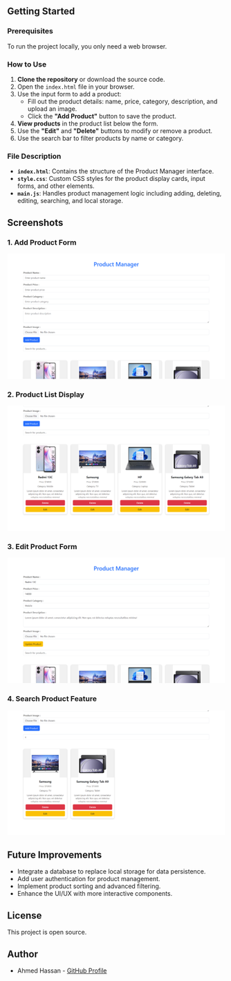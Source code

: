 ## Getting Started

### Prerequisites

To run the project locally, you only need a web browser.

### How to Use

1. **Clone the repository** or download the source code.
2. Open the `index.html` file in your browser.
3. Use the input form to add a product:
   - Fill out the product details: name, price, category, description, and upload an image.
   - Click the **"Add Product"** button to save the product.
4. **View products** in the product list below the form.
5. Use the **"Edit"** and **"Delete"** buttons to modify or remove a product.
6. Use the search bar to filter products by name or category.

### File Description

- **`index.html`**: Contains the structure of the Product Manager interface.
- **`style.css`**: Custom CSS styles for the product display cards, input forms, and other elements.
- **`main.js`**: Handles product management logic including adding, deleting, editing, searching, and local storage.

## Screenshots

### 1. Add Product Form

![Add Product Form](screenshots/add-product-form.png)

### 2. Product List Display

![Product List](screenshots/product-list.png)

### 3. Edit Product Form

![Edit Product](screenshots/edit-product.png)

### 4. Search Product Feature

![Search Product](screenshots/search-product.png)

## Future Improvements

- Integrate a database to replace local storage for data persistence.
- Add user authentication for product management.
- Implement product sorting and advanced filtering.
- Enhance the UI/UX with more interactive components.

## License

This project is open source.

## Author

- Ahmed Hassan - [GitHub Profile](https://github.com/xZegAs)
